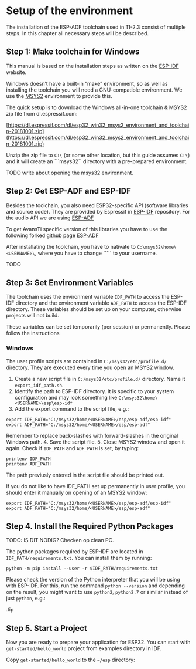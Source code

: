 # Setup of the environment

The installation of the ESP-ADF toolchain used in TI-2.3 consist of multiple steps. In this chapter all necessary steps will be described.

## Step 1: Make toolchain for Windows

This manual is based on the installation steps as written on the [ESP-IDF](https://docs.espressif.com/projects/esp-idf/en/latest/get-started/windows-setup.html) website.

Windows doesn’t have a built-in “make” environment, so as well as installing the toolchain you will need a GNU-compatible environment. We use the [MSYS2](https://msys2.github.io/) environment to provide this.

The quick setup is to download the Windows all-in-one toolchain & MSYS2 zip file from dl.espressif.com:

[https://dl.espressif.com/dl/esp32_win32_msys2_environment_and_toolchain-20181001.zip](https://dl.espressif.com/dl/esp32_win32_msys2_environment_and_toolchain-20181001.zip)

Unzip the zip file to ```C:\``` (or some other location, but this guide assumes ```C:\```) and it will create an ```msys32`` directory with a pre-prepared environment.

TODO write about opening the msys32 environment.

## Step 2: Get ESP-ADF and ESP-IDF

Besides the toolchain, you also need ESP32-specific API (software libraries and source code). They are provided by Espressif in [ESP-IDF](https://github.com/espressif/esp-idf) repository. For the audio API we are using [ESP-ADF](https://github.com/espressif/esp-adf)

To get AvansTi specific version of this libraries you have to use the following forked github page [ESP-ADF](https://github.com/AvansTi/esp-adf)

After installating the toolchain, you have to nativate to ```C:\msys32\home\<USERNAME>\```, where you have to change ```<USERNAME>`` to your username.

TODO

## Step 3: Set Environment Variables

The toolchain uses the environment variable ```IDF_PATH``` to access the ESP-IDF directory and the environment variable ```ADF_PATH``` to access the ESP-IDF directory. These variables should be set up on your computer, otherwise projects will not build.

These variables can be set temporarily (per session) or permanently. Please follow the instructions

### Windows

The user profile scripts are contained in ```C:/msys32/etc/profile.d/``` directory. They are executed every time you open an MSYS2 window.

1. Create a new script file in ```C:/msys32/etc/profile.d/``` directory. Name it ```export_idf_path.sh```.
2. Identify the path to ESP-IDF directory. It is specific to your system configuration and may look something like ```C:\msys32\home\<USERNAME>\esp\esp-idf```
3. Add the export command to the script file, e.g.:
```output
export IDF_PATH="C:/msys32/home/<USERNAME>/esp/esp-adf/esp-idf"
export ADF_PATH="C:/msys32/home/<USERNAME>/esp/esp-adf"
```
Remember to replace back-slashes with forward-slashes in the original Windows path.
4. Save the script file.
5. Close MSYS2 window and open it again. Check if ```IDF_PATH``` and ```ADF_PATH``` is set, by typing:

```text
printenv IDF_PATH
printenv ADF_PATH
```

The path previusly entered in the script file should be printed out.

If you do not like to have IDF_PATH set up permanently in user profile, you should enter it manually on opening of an MSYS2 window:

```output
export IDF_PATH="C:/msys32/home/<USERNAME>/esp/esp-adf/esp-idf"
export ADF_PATH="C:/msys32/home/<USERNAME>/esp/esp-adf"
```

## Step 4. Install the Required Python Packages

TODO: IS DIT NODIG? Checken op clean PC.

The python packages required by ESP-IDF are located in ```IDF_PATH/requirements.txt```. You can install them by running:

```output
python -m pip install --user -r $IDF_PATH/requirements.txt
```

Please check the version of the Python interpreter that you will be using with ESP-IDF. For this, run the command ```python --version``` and depending on the result, you might want to use `python2`, `python2.7` or similar instead of just `python`, e.g.:

.tip


## Step 5. Start a Project

Now you are ready to prepare your application for ESP32. You can start with `get-started/hello_world` project from examples directory in IDF.

Copy `get-started/hello_world` to the `~/esp` directory:


